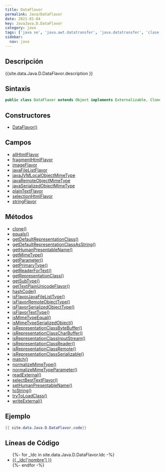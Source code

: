 ```yaml
---
title: DataFlavor
permalink: Java/DataFlavor
date: 2021-01-04
key: JavaJava.D.DataFlavor
category: java
tags: ['java se', 'java.awt.datatransfer', 'java.datatransfer', 'clase java', 'Java 1.1']
sidebar: 
  nav: java
---
```


## Descripción
{{site.data.Java.D.DataFlavor.description }}

## Sintaxis
~~~java
public class DataFlavor extends Object implements Externalizable, Cloneable
~~~

## Constructores
* [DataFlavor()](/Java/DataFlavor/DataFlavor/)

## Campos
* [allHtmlFlavor](/Java/DataFlavor/allHtmlFlavor)
* [fragmentHtmlFlavor](/Java/DataFlavor/fragmentHtmlFlavor)
* [imageFlavor](/Java/DataFlavor/imageFlavor)
* [javaFileListFlavor](/Java/DataFlavor/javaFileListFlavor)
* [javaJVMLocalObjectMimeType](/Java/DataFlavor/javaJVMLocalObjectMimeType)
* [javaRemoteObjectMimeType](/Java/DataFlavor/javaRemoteObjectMimeType)
* [javaSerializedObjectMimeType](/Java/DataFlavor/javaSerializedObjectMimeType)
* [plainTextFlavor](/Java/DataFlavor/plainTextFlavor)
* [selectionHtmlFlavor](/Java/DataFlavor/selectionHtmlFlavor)
* [stringFlavor](/Java/DataFlavor/stringFlavor)

## Métodos
* [clone()](/Java/DataFlavor/clone)
* [equals()](/Java/DataFlavor/equals)
* [getDefaultRepresentationClass()](/Java/DataFlavor/getDefaultRepresentationClass)
* [getDefaultRepresentationClassAsString()](/Java/DataFlavor/getDefaultRepresentationClassAsString)
* [getHumanPresentableName()](/Java/DataFlavor/getHumanPresentableName)
* [getMimeType()](/Java/DataFlavor/getMimeType)
* [getParameter()](/Java/DataFlavor/getParameter)
* [getPrimaryType()](/Java/DataFlavor/getPrimaryType)
* [getReaderForText()](/Java/DataFlavor/getReaderForText)
* [getRepresentationClass()](/Java/DataFlavor/getRepresentationClass)
* [getSubType()](/Java/DataFlavor/getSubType)
* [getTextPlainUnicodeFlavor()](/Java/DataFlavor/getTextPlainUnicodeFlavor)
* [hashCode()](/Java/DataFlavor/hashCode)
* [isFlavorJavaFileListType()](/Java/DataFlavor/isFlavorJavaFileListType)
* [isFlavorRemoteObjectType()](/Java/DataFlavor/isFlavorRemoteObjectType)
* [isFlavorSerializedObjectType()](/Java/DataFlavor/isFlavorSerializedObjectType)
* [isFlavorTextType()](/Java/DataFlavor/isFlavorTextType)
* [isMimeTypeEqual()](/Java/DataFlavor/isMimeTypeEqual)
* [isMimeTypeSerializedObject()](/Java/DataFlavor/isMimeTypeSerializedObject)
* [isRepresentationClassByteBuffer()](/Java/DataFlavor/isRepresentationClassByteBuffer)
* [isRepresentationClassCharBuffer()](/Java/DataFlavor/isRepresentationClassCharBuffer)
* [isRepresentationClassInputStream()](/Java/DataFlavor/isRepresentationClassInputStream)
* [isRepresentationClassReader()](/Java/DataFlavor/isRepresentationClassReader)
* [isRepresentationClassRemote()](/Java/DataFlavor/isRepresentationClassRemote)
* [isRepresentationClassSerializable()](/Java/DataFlavor/isRepresentationClassSerializable)
* [match()](/Java/DataFlavor/match)
* [normalizeMimeType()](/Java/DataFlavor/normalizeMimeType)
* [normalizeMimeTypeParameter()](/Java/DataFlavor/normalizeMimeTypeParameter)
* [readExternal()](/Java/DataFlavor/readExternal)
* [selectBestTextFlavor()](/Java/DataFlavor/selectBestTextFlavor)
* [setHumanPresentableName()](/Java/DataFlavor/setHumanPresentableName)
* [toString()](/Java/DataFlavor/toString)
* [tryToLoadClass()](/Java/DataFlavor/tryToLoadClass)
* [writeExternal()](/Java/DataFlavor/writeExternal)

## Ejemplo
~~~java
{{ site.data.Java.D.DataFlavor.code}}
~~~

## Líneas de Código
<ul>
{%- for _ldc in site.data.Java.D.DataFlavor.ldc -%}
   <li>
       <a href="{{_ldc['url'] }}">{{ _ldc['nombre'] }}</a>
   </li>
{%- endfor -%}
</ul>
